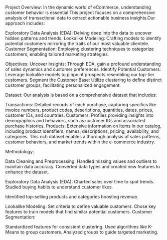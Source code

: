 Project Overview:
In the dynamic world of eCommerce, understanding customer behavior is essential.This project focuses on a comprehensive analysis of transactional data to extract actionable business insights.Our approach includes:

Exploratory Data Analysis (EDA): Delving deep into the data to uncover hidden patterns and trends.
Lookalike Modeling: Crafting models to identify potential customers mirroring the traits of our most valuable clientele.
Customer Segmentation: Employing clustering techniques to categorize customers, enabling tailored marketing strategies.

Objectives:
Uncover Insights: Through EDA, gain a profound understanding of sales dynamics and customer preferences.
Identify Potential Customers: Leverage lookalike models to pinpoint prospects resembling our top-tier customers.
Segment the Customer Base: Utilize clustering to define distinct customer groups, facilitating personalized engagement.

Dataset:
Our analysis is based on a comprehensive dataset that includes:

Transactions: Detailed records of each purchase, capturing specifics like invoice numbers, product codes, descriptions, quantities, dates, prices, customer IDs, and countries. 
Customers: Profiles providing insights into demographics and behaviors, such as customer IDs and associated purchase histories.
Products: Extensive information on items in our catalog, including product identifiers, names, descriptions, pricing, availability, and categories.
This rich dataset enables a thorough analysis of sales patterns, customer behaviors, and market trends within the e-commerce industry.

Methodology:

Data Cleaning and Preprocessing:
Handled missing values and outliers to maintain data accuracy.
Converted data types and created new features to enhance the dataset.

Exploratory Data Analysis (EDA):
Charted sales over time to spot trends.
Studied buying habits to understand customer likes.



Identified top-selling products and categories boosting revenue.

Lookalike Modeling:
Set criteria to define valuable customers.
Chose key features to train models that find similar potential customers.
Customer Segmentation:

Standardized features for consistent clustering.
Used algorithms like K-Means to group customers.
Analyzed groups to guide targeted marketing.




